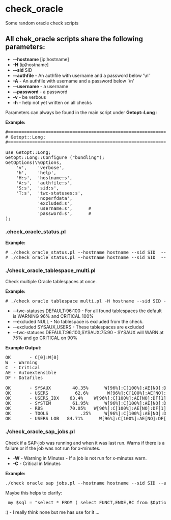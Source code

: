 # check_oracle
Some random oracle check scripts

## All chek_oracle scripts share the following parameters:

- **--hostname**  [ip¦hostname]
- **-H** [ip¦hostname]
- **--sid** SID 
- **--authfile** - An authfile with username and a password below '\n'
- **-A** - An authfile with username and a password below '\n'
- **--username** - a username
- **--password** - a password
- **-v** - be verbous
- **-h** - help not yet written on all checks

Parameters can always be found in the main script under **Getopt::Long** :

**Example:**

<pre>
#===============================================================================
# Getopt::Long;
#===============================================================================

use Getopt::Long;
Getopt::Long::Configure ("bundling");
GetOptions(\%Options,
    'v',    'verbose',
    'h',    'help',
    'H:s',  'hostname:s',
    'A:s',  'authfile:s',
    'S:s',  'sid:s',
    'T:s',  'twc-statuses:s',
            'noperfdata',
            'excluded:s',
            'username:s',      #
            'password:s',      #
);
</pre>



### .check_oracle_status.pl

**Example:**

<pre>
# ./check_oracle_status.pl --hostname hostname --sid SID  --authfile ../auth.file
# ./check_oracle_status.pl --hostname hostname --sid SID  --username username --password password
</pre>

### ./check_oracle_tablespace_multi.pl

Check multiple Oracle tablespaces at once.

**Example:**

<pre>
# ./check_oracle_tablespace_multi.pl -H hostname --sid SID --twc-statuses DEFAULT:96:100  -A /etc/icinga2/auth/hostname.auth --excluded NULL
</pre>

- --twc-statuses DEFAULT:96:100 - For all found tablespaces the default is WARNING 96% and CRITICAL 100%
- --excluded NULL - No tablespace is excluded from the check.
- --excluded SYSAUX,USERS - These tablespaces are excluded
- --twc-statuses DEFAULT:96:100,SYSAUX:75:90 - SYSAUX will WARN at 75% and go CRITICAL on 90%


**Example Output:**

<pre>
OK       - C​[0]​:W​[0]
W  - Warning
C  - Critical
AE - Autoextensible
DF - Datafiles

OK       - SYSAUX 	     40.35% 	 W​[96%]​:C​[100%]​:AE​[NO]​:DF​[1] 
OK       - USERS 	      62.6% 	  W​[96%]​:C​[100%]​:AE​[NO]​:DF​[1] 
OK       - USERS_​IDX 	 63.4% 	  W​[96%]​:C​[100%]​:AE​[NO]​:DF​[1] 
OK       - SYSTEM 	     61.95% 	 W​[96%]​:C​[100%]​:AE​[NO]​:DF​[1] 
OK       - RBS 	        70.05% 	 W​[96%]​:C​[100%]​:AE​[NO]​:DF​[1] 
OK       - TOOLS 	        .25% 	 W​[96%]​:C​[100%]​:AE​[NO]​:DF​[1] 
OK       - USERS_​LOB 	84.​71% 	 W​[96%]​:C​[100%]​:AE​[NO]​:DF​[2]
</pre>



### ./check_oracle_sap_jobs.pl 

Check if a SAP-job was running and when it was last run.
Warns if there is a failure or if the job was not run for x-minutes.

- **-W** - Warning in Minutes - If a job is not run for x-minutes warn.
- **-C** - Critical in Minutes

**Example:**

<pre>
./check_oracle_sap_jobs.pl --hostname hostname --sid SID --authfile ../auth.file -W 4000 -C 5760 -F vst
</pre>

Maybe this helps to clarify:

<pre>
 my $sql = "select * FROM ( select FUNCT,ENDE,RC from $Options{'schema'} where FUNCT=\'$Options{'funct'}\' order by ENDE desc ) WHERE rownum = 1";
</pre>

:) - I really think none but me has use for it ...




